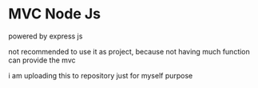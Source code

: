 # MVC Node Js
powered by express js

not recommended to use it as project, because not having much function can provide the mvc
 
i am uploading this to repository just for myself purpose

